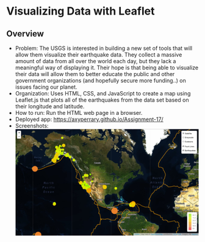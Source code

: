 # Visualizing Data with Leaflet
## Overview
- Problem: The USGS is interested in building a new set of tools that will allow them visualize their earthquake data. They collect a massive amount of data from all over the world each day, but they lack a meaningful way of displaying it. Their hope is that being able to visualize their data will allow them to better educate the public and other government organizations (and hopefully secure more funding..) on issues facing our planet.
- Organization: Uses HTML, CSS, and JavaScript to create a map using Leaflet.js that plots all of the earthquakes from the data set based on their longitude and latitude.
- How to run: Run the HTML web page in a browser.
- Deployed app: https://axyperrary.github.io/Assignment-17/
- Screenshots:
![](static/images/5-Advanced.png)
